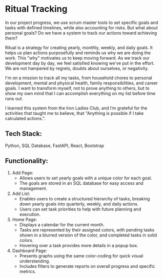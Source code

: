 # Ritual Tracking

In our project progress, we use scrum master tools to set specific goals and tasks with defined timelines, while also accounting for risks. But what about personal goals? Do we have a system to track our actions toward achieving them?

Ritual is a strategy for creating yearly, monthly, weekly, and daily goals. It helps us plan actions purposefully and reminds us why we are doing the work. This "why" motivates us to keep moving forward. As we track our development day by day, we feel satisfied knowing we've put in the effort. We are not hampered by regrets, doubts about ourselves, or negativity.

I'm on a mission to track all my tasks, from household chores to personal development, mental and physical health, family responsibilities, and career goals. I want to transform myself, not to prove anything to others, but to show my own mind that I can accomplish everything on my list before time runs out.

I learned this system from the Iron Ladies Club, and I’m grateful for the activities that taught me to believe, that "Anything is possible if I take calculated actions.".

## Tech Stack:
Python, SQL Database, FastAPI, React, Bootstrap

## Functionality:
1. Add Page:
    * Allows users to set yearly goals with a unique color for each goal.
    * The goals are stored in an SQL database for easy access and management.
2. Add List:
    * Enables users to create a structured hierarchy of tasks, breaking down yearly goals into quarterly, weekly, and daily actions.
    * Users can set task priorities to help with future planning and execution.
3. Home Page:
    * Displays a calendar for the current month.
    * Tasks are represented by their assigned colors, with pending tasks shown in a blurred version of the color, and completed tasks in solid colors.
    * Hovering over a task provides more details in a popup box.
4. Dashboard Page:
    * Presents graphs using the same color-coding for quick visual understanding.
    * Includes filters to generate reports on overall progress and specific metrics.
